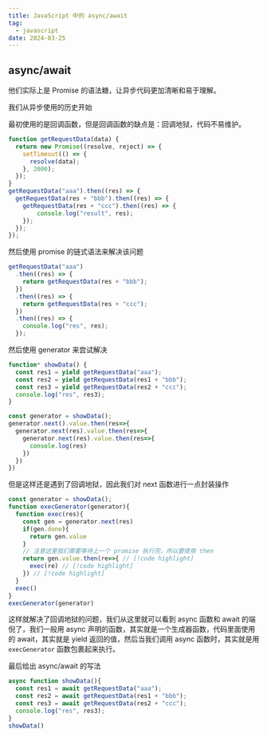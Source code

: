 ```yaml
---
title: JavaScript 中的 async/await
tag:
  - javascript
date: 2024-03-25
---
```


## async/await

他们实际上是 Promise 的语法糖，让异步代码更加清晰和易于理解。

我们从异步使用的历史开始

最初使用的是回调函数，但是回调函数的缺点是：回调地狱，代码不易维护。

```javascript
function getRequestData(data) {
  return new Promise((resolve, reject) => {
    setTimeout(() => {
      resolve(data);
    }, 2000);
  });
}
getRequestData("aaa").then((res) => {
  getRequestData(res + "bbb").then((res) => {
    getRequestData(res + "ccc").then((res) => {
        console.log("result", res);
    });
  });
});
```

然后使用 promise 的链式语法来解决该问题

```javascript
getRequestData("aaa")
  .then((res) => {
    return getRequestData(res + "bbb");
  })
  .then((res) => {
    return getRequestData(res + "ccc");
  })
  .then((res) => {
    console.log("res", res);
  });
```

然后使用 generator 来尝试解决

```javascript
function* showData() {
  const res1 = yield getRequestData("aaa");
  const res2 = yield getRequestData(res1 + "bbb");
  const res3 = yield getRequestData(res2 + "ccc");
  console.log("res", res3);
}

const generator = showData();
generator.next().value.then(res=>{
  generator.next(res).value.then(res=>{
    generator.next(res).value.then(res=>{
      console.log(res)
    })
  })
})
```

但是这样还是遇到了回调地狱，因此我们对 next 函数进行一点封装操作

```javascript
const generator = showData();
function execGenerator(generator){
  function exec(res){
    const gen = generator.next(res)
    if(gen.done){
      return gen.value
    }
    // 注意这里我们需要等待上一个 promise 执行完，所以要使用 then
    return gen.value.then(re=>{ // [!code highlight] 
      exec(re) // [!code highlight] 
    }) // [!code highlight]
  }
  exec()
}
execGenerator(generator)
```

这样就解决了回调地狱的问题，我们从这里就可以看到 async 函数和 await 的端倪了，我们一般用 async 声明的函数，其实就是一个生成器函数，代码里面使用的 await，其实就是 yield 返回的值，然后当我们调用 async 函数时，其实就是用 `execGenerator` 函数包裹起来执行。

最后给出 async/await 的写法

```javascript
async function showData(){
  const res1 = await getRequestData("aaa");
  const res2 = await getRequestData(res1 + "bbb");
  const res3 = await getRequestData(res2 + "ccc");
  console.log("res", res3);
}
showData()
```
